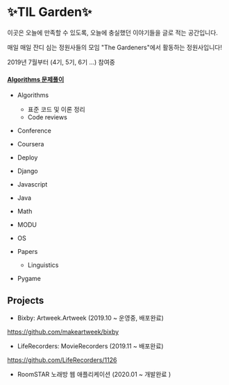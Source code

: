 # :sparkles:**TIL Garden**:sparkles:

이곳은 오늘에 만족할 수 있도록, 오늘에 충실했던 이야기들을 글로 적는 공간입니다.

매일 매일 잔디 심는 정원사들의 모임 "The Gardeners"에서 활동하는 정원사입니다!

2019년 7월부터 (4기, 5기, 6기 ...) 참여중


#### [Algorithms 문제풀이](https://github.com/seoul-ssafy-class-2-studyclub/Algorithms-Tess)

- Algorithms 
  - 표준 코드 및 이론 정리	
  - Code reviews

- Conference

- Coursera

- Deploy

- Django

- Javascript

- Java

- Math

- MODU

- OS

- Papers
  - Linguistics

- Pygame

## Projects

- Bixby: Artweek.Artweek (2019.10 ~ 운영중, 배포완료)

https://github.com/makeartweek/bixby

- LifeRecorders: MovieRecorders (2019.11 ~ 배포완료)

https://github.com/LifeRecorders/1126

- RoomSTAR 노래방 웹 애플리케이션 (2020.01 ~ 개발완료 )
